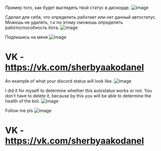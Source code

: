 Пример того, как будет выглядеть твой статус в дискорде.
![image](https://user-images.githubusercontent.com/60918217/120290944-a0bcec80-c2e4-11eb-8541-15d066aac5d0.png)


Сделал для себя, что определить работает или нет данный автостатус. Можешь не удалять, т.к по этому сможешь определить работоспособность бота.
![image](https://user-images.githubusercontent.com/60918217/112637733-aa4f5180-8e68-11eb-9db4-9030990036db.png)

Подпишись на меня
![image](https://user-images.githubusercontent.com/60918217/120291269-f1cce080-c2e4-11eb-92d7-1737a5e8592f.png)

 VK - https://vk.com/sherbyaakodanel
===============================================================================================================
An example of what your discord status will look like.
![image](https://user-images.githubusercontent.com/60918217/120290944-a0bcec80-c2e4-11eb-8541-15d066aac5d0.png)


I did it for myself to determine whether this autostatus works or not. You don't have to delete it, because by this you will be able to determine the health of the bot.
![image](https://user-images.githubusercontent.com/60918217/112637733-aa4f5180-8e68-11eb-9db4-9030990036db.png)

Follow me pls
![image](https://user-images.githubusercontent.com/60918217/120291269-f1cce080-c2e4-11eb-92d7-1737a5e8592f.png)

 VK - https://vk.com/sherbyaakodanel
===============================================================================================================
